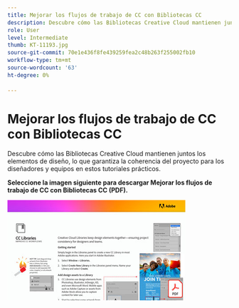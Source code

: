 ```yaml
---
title: Mejorar los flujos de trabajo de CC con Bibliotecas CC
description: Descubre cómo las Bibliotecas Creative Cloud mantienen juntos los elementos de diseño, lo que garantiza la coherencia del proyecto para los diseñadores y los equipos
role: User
level: Intermediate
thumb: KT-11193.jpg
source-git-commit: 70e1e436f8fe439259fea2c48b263f255002fb10
workflow-type: tm+mt
source-wordcount: '63'
ht-degree: 0%

---
```


# Mejorar los flujos de trabajo de CC con Bibliotecas CC

Descubre cómo las Bibliotecas Creative Cloud mantienen juntos los elementos de diseño, lo que garantiza la coherencia del proyecto para los diseñadores y equipos en estos tutoriales prácticos.

**Seleccione la imagen siguiente para descargar Mejorar los flujos de trabajo de CC con Bibliotecas CC (PDF).**

[![Imagen del tutorial de bibliotecas CC](assets/Improveccworkflowswithcclibraries_400.jpg)](assets/ImproveCCWorkflowsCCLibraries.pdf)
